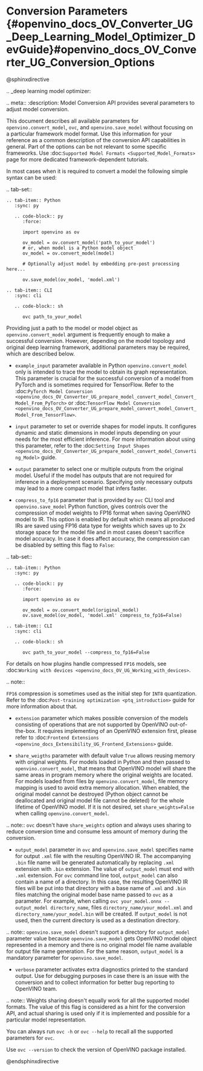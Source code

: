 # Conversion Parameters {#openvino_docs_OV_Converter_UG_Deep_Learning_Model_Optimizer_DevGuide}#openvino_docs_OV_Converter_UG_Conversion_Options

@sphinxdirective

.. _deep learning model optimizer:

.. meta::
   :description: Model Conversion API provides several parameters to adjust model conversion.

This document describes all available parameters for ``openvino.convert_model``, ``ovc``, and ``openvino.save_model`` without focusing on a particular framework model format. Use this information for your reference as a common description of the conversion API capabilities in general. Part of the options can be not relevant to some specific frameworks. Use :doc:`Supported Model Formats <Supported_Model_Formats>` page for more dedicated framework-dependent tutorials.

In most cases when it is required to convert a model the following simple syntax can be used:

.. tab-set::

    .. tab-item:: Python
       :sync: py

       .. code-block:: py
          :force:

          import openvino as ov

          ov_model = ov.convert_model('path_to_your_model')
          # or, when model is a Python model object
          ov_model = ov.convert_model(model)

          # Optionally adjust model by embedding pre-post processing here...

          ov.save_model(ov_model, 'model.xml')

    .. tab-item:: CLI
       :sync: cli

       .. code-block:: sh

          ovc path_to_your_model

Providing just a path to the model or model object as ``openvino.convert_model`` argument is frequently enough to make a successful conversion. However, depending on the model topology and original deep learning framework, additional parameters may be required, which are described below.

- ``example_input`` parameter available in Python ``openvino.convert_model`` only is intended to trace the model to obtain its graph representation. This parameter is crucial for the successful conversion of a model from PyTorch and is sometimes required for TensorFlow. Refer to the :doc:`PyTorch Model Conversion <openvino_docs_OV_Converter_UG_prepare_model_convert_model_Convert_Model_From_PyTorch>` or :doc:`TensorFlow Model Conversion <openvino_docs_OV_Converter_UG_prepare_model_convert_model_Convert_Model_From_TensorFlow>`.

- ``input`` parameter to set or override shapes for model inputs. It configures dynamic and static dimensions in model inputs depending on your needs for the most efficient inference. For more information about using this parameter, refer to the :doc:`Setting Input Shapes <openvino_docs_OV_Converter_UG_prepare_model_convert_model_Converting_Model>` guide.

- ``output`` parameter to select one or multiple outputs from the original model. Useful if the model has outputs that are not required for inference in a deployment scenario. Specifying only necessary outputs may lead to a more compact model that infers faster.

- ``compress_to_fp16`` parameter that is provided by ``ovc`` CLI tool and ``openvino.save_model`` Python function, gives controls over the compression of model weights to FP16 format when saving OpenVINO model to IR. This option is enabled by default which means all produced IRs are saved using FP16 data type for weights which saves up to 2x storage space for the model file and in most cases doesn't sacrifice model accuracy. In case it does affect accuracy, the compression can be disabled by setting this flag to ``False``:

.. tab-set::

    .. tab-item:: Python
       :sync: py

       .. code-block:: py
          :force:

          import openvino as ov

          ov_model = ov.convert_model(original_model)
          ov.save_model(ov_model, 'model.xml' compress_to_fp16=False)

    .. tab-item:: CLI
       :sync: cli

       .. code-block:: sh

          ovc path_to_your_model --compress_to_fp16=False

For details on how plugins handle compressed ``FP16`` models, see
:doc:`Working with devices <openvino_docs_OV_UG_Working_with_devices>`.

.. note::

   ``FP16`` compression is sometimes used as the initial step for ``INT8`` quantization.
   Refer to the :doc:`Post-training optimization <ptq_introduction>` guide for more
   information about that.

- ``extension`` parameter which makes possible conversion of the models consisting of operations that are not supported by OpenVINO out-of-the-box. It requires implementing of an OpenVINO extension first, please refer to :doc:`Frontend Extensions <openvino_docs_Extensibility_UG_Frontend_Extensions>` guide.

- ``share_weigths`` parameter with default value `True` allows reusing memory with original weights. For models loaded in Python and then passed to ``openvino.convert_model``, that means that OpenVINO model will share the same areas in program memory where the original weights are located. For models loaded from files by ``openvino.convert_model``, file memory mapping is used to avoid extra memory allocation. When enabled, the original model cannot be destroyed (Python object cannot be deallocated and original model file cannot be deleted) for the whole lifetime of OpenVINO model. If it is not desired, set ``share_weights=False`` when calling ``openvino.convert_model``.

.. note:: ``ovc`` doesn't have ``share_weights`` option and always uses sharing to reduce conversion time and consume less amount of memory during the conversion.

- ``output_model`` parameter in ``ovc`` and ``openvino.save_model`` specifies name for output ``.xml`` file with the resulting OpenVINO IR. The accompanying ``.bin`` file name will be generated automatically by replacing ``.xml`` extension with ``.bin`` extension. The value of ``output_model`` must end with ``.xml`` extension. For ``ovc`` command line tool, ``output_model`` can also contain a name of a directory. In this case, the resulting OpenVINO IR files will be put into that directory with a base name of ``.xml`` and ``.bin`` files matching the original model base name passed to ``ovc`` as a parameter. For example, when calling ``ovc your_model.onnx --output_model directory_name``, files ``directory_name/your_model.xml`` and ``directory_name/your_model.bin`` will be created. If ``output_model`` is not used, then the current directory is used as a destination directory.

.. note:: ``openvino.save_model`` doesn't support a directory for ``output_model`` parameter value because ``openvino.save_model`` gets OpenVINO model object represented in a memory and there is no original model file name available for output file name generation. For the same reason, ``output_model`` is a mandatory parameter for ``openvino.save_model``.

- ``verbose`` parameter activates extra diagnostics printed to the standard output. Use for debugging purposes in case there is an issue with the conversion and to collect information for better bug reporting to OpenVINO team.

.. note:: Weights sharing doesn't equally work for all the supported model formats. The value of this flag is considered as a hint for the conversion API, and actual sharing is used only if it is implemented and possible for a particular model representation.

You can always run ``ovc -h`` or ``ovc --help`` to recall all the supported parameters for ``ovc``.

Use ``ovc --version`` to check the version of OpenVINO package installed.

@endsphinxdirective


